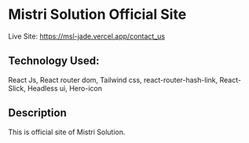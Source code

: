 # Mistri Solution Official Site

Live Site: https://msl-jade.vercel.app/contact_us

## Technology Used: 
 React Js, React router dom, Tailwind css, react-router-hash-link, React-Slick, Headless ui, Hero-icon
 
## Description
  This is official site of Mistri Solution.
